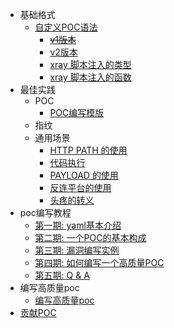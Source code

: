 - 基础格式
  - [自定义POC语法](guide/README.md)
    - [~~v1版本~~](guide/poc/v1.md)
    - [v2版本](guide/poc/v2.md)
    - [xray 脚本注入的类型](guide/poc/type.md)
    - [xray 脚本注入的函数](guide/poc/func.md)
- 最佳实践
  - POC
    - [POC编写模版](guide/poc/template.md)
  - 指纹
  - 通用场景
    - [HTTP PATH 的使用](guide/skill/path.md)
    - [代码执行](guide/skill/rce.md)
    - [PAYLOAD 的使用](guide/skill/payload.md)
    - [反连平台的使用](guide/skill/reverse.md)
    - [头疼的转义](guide/skill/escape.md)
- poc编写教程
  - [第一期: yaml基本介绍](guide/course/phaseI.md)
  - [第二期: 一个POC的基本构成](guide/course/phaseII.md)
  - [第三期: 漏洞编写实例](guide/course/phaseIII.md)
  - [第四期: 如何编写一个高质量POC](guide/course/phaseIV.md)
  - [第五期: Q & A](guide/course/phaseV.md)
- 编写高质量poc
  - [编写高质量poc](guide/high_quality_poc.md)
- [贡献POC](guide/contribute.md)

